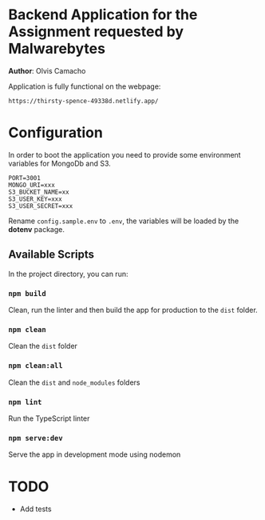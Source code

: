 # Backend Application for the Assignment requested by Malwarebytes

**Author**: Olvis Camacho

Application is fully functional on the webpage:
```
https://thirsty-spence-49338d.netlify.app/
```

# Configuration
In order to boot the application you need to provide some environment variables for MongoDb and S3.
```
PORT=3001
MONGO_URI=xxx
S3_BUCKET_NAME=xx
S3_USER_KEY=xxx
S3_USER_SECRET=xxx
```
Rename `config.sample.env` to `.env`, the variables will be loaded by the **dotenv** package.

## Available Scripts

In the project directory, you can run:

### `npm build`
Clean, run the linter and then build the app for production to the `dist` folder.

### `npm clean`
Clean the `dist` folder

### `npm clean:all`
Clean the `dist` and `node_modules` folders

### `npm lint`
Run the TypeScript linter

### `npm serve:dev`
Serve the app in development mode using nodemon

# TODO
- Add tests
